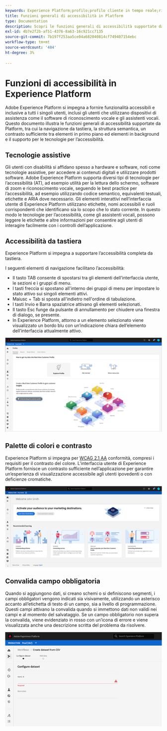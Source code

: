 ```yaml
---
keywords: Experience Platform;profilo;profilo cliente in tempo reale;risoluzione dei problemi;API;profilo unificato;Profilo unificato;unificato;Profilo;rtcp;XDM
title: Funzioni generali di accessibilità in Platform
type: Documentation
description: Scopri le funzioni generali di accessibilità supportate da Adobe Experience Platform, tra cui navigazione da tastiera, palette di colori e contrasto e supporto per la tecnologia di assistenza.
exl-id: 4b7e2f2b-af51-4376-8a63-16c921cc7135
source-git-commit: 7b197f253aa5ce04a682040814cf749407154ebc
workflow-type: tm+mt
source-wordcount: '484'
ht-degree: 3%

---
```


# Funzioni di accessibilità in Experience Platform

Adobe Experience Platform si impegna a fornire funzionalità accessibili e inclusive a tutti i singoli utenti, inclusi gli utenti che utilizzano dispositivi di assistenza come il software di riconoscimento vocale e gli assistenti vocali. Questo documento illustra le funzioni generali di accessibilità supportate da Platform, tra cui la navigazione da tastiera, la struttura semantica, un contrasto sufficiente tra elementi in primo piano ed elementi in background e il supporto per le tecnologie per l’accessibilità.

## Tecnologie assistive

Gli utenti con disabilità si affidano spesso a hardware e software, noti come tecnologie assistive, per accedere ai contenuti digitali e utilizzare prodotti software. Adobe Experience Platform supporta diversi tipi di tecnologie per l’accessibilità (AT), ad esempio utilità per la lettura dello schermo, software di zoom e riconoscimento vocale, seguendo le best practice per l’accessibilità, ad esempio utilizzando codice semantico, equivalenti testuali, etichette e ARIA dove necessario. Gli elementi interattivi nell’interfaccia utente di Experience Platform utilizzano etichette, nomi accessibili e ruoli corrispondenti che identificano sia lo scopo che lo stato corrente. In questo modo le tecnologie per l’accessibilità, come gli assistenti vocali, possono leggere le etichette e altre informazioni per consentire agli utenti di interagire facilmente con i controlli dell’applicazione.

## Accessibilità da tastiera

Experience Platform si impegna a supportare l’accessibilità completa da tastiera.

I seguenti elementi di navigazione facilitano l’accessibilità:
* Il tasto TAB consente di spostarsi tra gli elementi dell’interfaccia utente, le sezioni e i gruppi di menu.
* I tasti freccia si spostano all&#39;interno dei gruppi di menu per impostare lo stato attivo sui singoli elementi attivi.
* Maiusc + Tab si sposta all&#39;indietro nell&#39;ordine di tabulazione.
* I tasti Invio e Barra spaziatrice attivano gli elementi selezionati.
* Il tasto Esc funge da pulsante di annullamento per chiudere una finestra di dialogo, se presente.
* In Experience Platform, attorno a un elemento selezionato viene visualizzato un bordo blu con un’indicazione chiara dell’elemento dell’interfaccia attualmente attivo.

![Un bordo blu che appare intorno a un elemento selezionato per indicare che è applicato lo stato attivo.](images/profile-overview-tab.png)

## Palette di colori e contrasto

Experience Platform si impegna per [WCAG 2.1 AA](https://www.w3.org/TR/WCAG/) conformità, compresi i requisiti per il contrasto del colore. L’interfaccia utente di Experience Platform fornisce un contrasto sufficiente nell’applicazione per garantire un’esperienza di visualizzazione accessibile agli utenti ipovedenti o con deficienze cromatiche.

![La palette di colori e il contrasto presenti nella home page dell’interfaccia utente di Experience Platform.](images/homepage.png)

## Convalida campo obbligatoria

Quando si aggiungono dati, si creano schemi o si definiscono segmenti, i campi obbligatori vengono indicati sia visivamente, utilizzando un asterisco accanto all’etichetta di testo di un campo, sia a livello di programmazione. Questi campi attivano la convalida quando si immettono dati non validi nei campi e al momento del salvataggio. Se un campo obbligatorio non supera la convalida, viene evidenziato in rosso con un’icona di errore e viene visualizzata anche una descrizione scritta del problema da risolvere.

![Chiusura di un campo obbligatorio non convalidato. Il campo viene visualizzato in rosso ed è presente un&#39;icona di errore.](images/field-validation.png)
